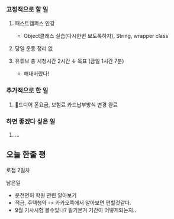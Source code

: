 ### 고정적으로 할 일

1. 패스트캠퍼스 인강
	- Object클래스 실습(다시한번 보도록하자), String, wrapper class	
 
2. 당일 운동 정리
	없

3. 유튜브 총 시청시간 2시간 ↓ 목표 (금일 1시간 7분)
	- 해내버렸다!

### 추가적으로 한 일

1. 드디어 폰요금, 보험료 카드납부방식 변경 완료 
	
### 하면 좋겠다 싶은 일

1. ...

## 오늘 한줄 평
로접 2일차


남은일
- 운전면허 학원 관련 알아보기
- 적금, 주택청약 -> 카카오쪽에서 알아보면 편할것같다.
- 9월 기사시험 볼수있나? 필기본거 기간이 어떻게되는지..
